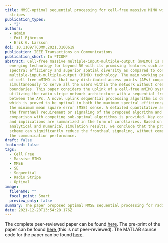 ```yaml
---
title: MMSE-optimal sequential processing for cell-free massive MIMO with radio
  stripes
publication_types:
  - "2"
authors:
  - admin
  - Emil Björnson
  - Erik G. Larsson
doi: 10.1109/TCOMM.2021.3100619
publication: IEEE Transactions on Communications
publication_short: In *TCOM*
abstract: Cell-free massive multiple-input-multiple-output (mMIMO) is an
  emerging technology for beyond 5G with its promising features such as higher
  spectral efficiency and superior spatial diversity as compared to conventional
  multiple-input-multiple-output (MIMO) technology. The main working principle
  of cell-free mMIMO is that many distributed access points (APs) cooperate
  simultaneously to serve all the users within the network without creating cell
  boundaries. This paper considers the uplink of a cell-free mMIMO system
  utilizing the radio stripe network architecture with a sequential fronthaul
  between the APs. A novel uplink sequential processing algorithm is developed,
  which is proved to be optimal in both the maximum spectral efficiency (SE) and
  the minimum mean square error (MSE) sense. A detailed quantitative analysis of
  the fronthaul requirement or signaling of the proposed algorithm and its
  comparison with competing sub-optimal algorithms is provided. Key conclusions
  and implications are summarized in the form of corollaries. Based on the
  analytical and numerical simulation results, we conclude that the proposed
  scheme can significantly reduce the fronthaul signaling, without compromising
  the communication performance.
draft: false
featured: false
tags:
  - Cell Free
  - Massive MIMO
  - MMSE
  - SE
  - Sequential
  - Radio Stripe
  - Optimal
image:
  filename: ""
  focal_point: Smart
  preview_only: false
summary: The paper proposed optimal MMSE sequential processing for radio stripes.
date: 2021-12-20T13:54:28.176Z
---
```

The complete peer-reviewed paper can be found [here](https://ieeexplore.ieee.org/abstract/document/9499049).  The pre-print of the paper can be found [here ](https://arxiv.org/abs/2012.13928)(this is not peer-reviewed). The MATLAB source code for the paper can be found [here](<https://github.com/emilbjornson/radio-stripes>).